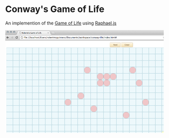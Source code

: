Conway's Game of Life
=====================

An implemention of the [Game of Life](http://en.wikipedia.org/wiki/Conway's_Game_of_Life) using [Raphael.js](http://raphaeljs.com/)

<img src="https://github.com/robmcguinness/conway-life/raw/master/conway-life.png"/>

